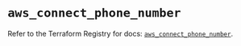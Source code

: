 # `aws_connect_phone_number`

Refer to the Terraform Registry for docs: [`aws_connect_phone_number`](https://registry.terraform.io/providers/hashicorp/aws/4.54.0/docs/resources/connect_phone_number).
